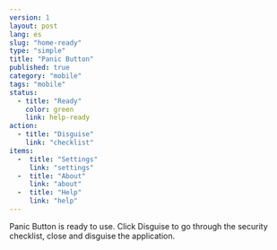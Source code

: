 ```yaml
---
version: 1
layout: post
lang: es
slug: "home-ready"
type: "simple"
title: "Panic Button"
published: true
category: "mobile"
tags: "mobile"
status:
  - title: "Ready"
    color: green
    link: help-ready
action:
  - title: "Disguise"
    link: "checklist"
items:
  -  title: "Settings"
     link: "settings"
  -  title: "About"
     link: "about"
  -  title: "Help"
     link: "help"
---
```


Panic Button is ready to use. Click Disguise to go through the security checklist, close and disguise the application.